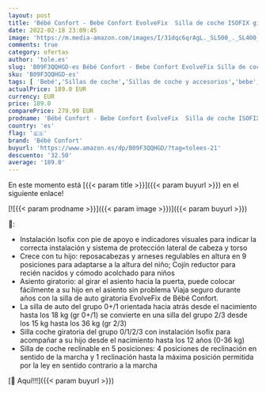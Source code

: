 ```yaml
---
layout: post
title: 'Bébé Confort - Bebe Confort EvolveFix  Silla de coche ISOFIX giratoria 360  0-36 kg  Grupo 0/1/2/3 desde el nacimiento hasta los 12 años  Reclinable y evolutiva  Night Black  negro '
date: 2022-02-18 23:09:45
image: 'https://m.media-amazon.com/images/I/31dqc6qrAgL._SL500_._SL400_.jpg'
comments: true
category: ofertas
author: 'tole.es'
slug: 'B09F3QQHGD-es Bébé Confort - Bebe Confort EvolveFix Silla de coche...'
sku: 'B09F3QQHGD-es'
tags: [ 'Bebé','Sillas de coche','Sillas de coche y accesorios','bebe','bébé','bébé confort','coche','confort','de','isofix','silla', ]
actualPrice: 189.0 EUR
currency: EUR
price: 189.0
comparePrice: 279.99 EUR
prodname: 'Bébé Confort - Bebe Confort EvolveFix  Silla de coche ISOFIX giratoria 360  0-36 kg  Grupo 0/1/2/3 desde el nacimiento hasta los 12 años  Reclinable y evolutiva  Night Black  negro '
country: 'es'
flag: '🇪🇸'
brand: 'Bébé Confort'
buyurl: 'https://www.amazon.es/dp/B09F3QQHGD/?tag=tolees-21'
descuento: '32.50'
average: '189.0'
---
```


En este momento está [{{< param title >}}]({{< param buyurl >}}) en el siguiente enlace!

[![{{< param prodname >}}]({{< param image >}})]({{< param buyurl >}})

🔎:

- Instalación Isofix con pie de apoyo e indicadores visuales para indicar la correcta instalación y sistema de protección lateral de cabeza y torso
- Crece con tu hijo: reposacabezas y arneses regulables en altura en 9 posiciones para adaptarse a la altura del niño; Cojín reductor para recién nacidos y cómodo acolchado para niños
- Asiento giratorio: al girar el asiento hacia la puerta, puede colocar fácilmente a su hijo en el asiento sin problema Viaja seguro durante años con la silla de auto giratoria EvolveFix de Bébé Confort.
- La silla de auto del grupo 0+/1 orientada hacia atrás desde el nacimiento hasta los 18 kg (gr 0+/1) se convierte en una silla del grupo 2/3 desde los 15 kg hasta los 36 kg (gr 2/3)
- Silla coche giratoria del grupo 0/1/2/3 con instalación Isofix para acompañar a su hijo desde el nacimiento hasta los 12 años (0-36 kg)
- Silla de coche reclinable en 5 posiciones: 4 posiciones de reclinación en sentido de la marcha y 1 reclinación hasta la máxima posición permitida por la ley en sentido contrario a la marcha

[🛒 Aquí!!!]({{< param buyurl >}})
